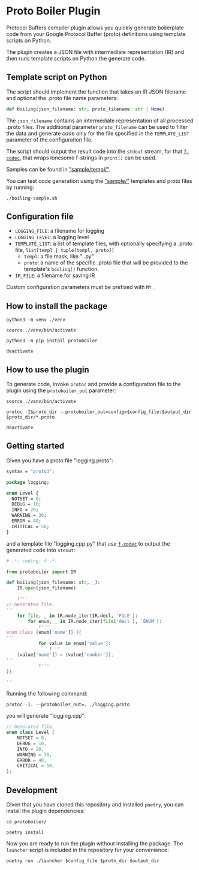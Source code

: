 # Proto Boiler Plugin

Protocol Buffers compiler plugin allows you quickly generate boilerplate code
from your Google Protocol Buffer (proto) definitions using template scripts on
Python.

The plugin creates a JSON file with intermediate representation (IR) and then
runs template scripts on Python the generate code.


## Template script on Python

The script should implement the function that takes an IR JSON filename and
optional the .proto file name parameters:

```python
def boiling(json_filename: str, proto_filename: str | None)
```

The `json_filename` contains an intermediate representation of all processed
.proto files. The additional parameter `proto_filename` can be used to filter
the data and generate code only for the file specified in the `TEMPLATE_LIST`
parameter of the configuration file.

The script should output the result code into the `stdout` stream, for that
[`f-codec`](https://github.com/in4lio/f-codec), that wraps lonesome f-strings
in `print()` can be used.

Samples can be found in ["sample/templ/"](sample/templ/).

You can test code generation using the ["sample/"](sample/) templates and
proto files by running:

```shell
./boiling-sample.sh
```


## Configuration file

- `LOGGING_FILE`: a filename for logging
- `LOGGING_LEVEL`: a logging level
- `TEMPLATE_LIST`: a list of template files, with optionally specifying
  a .proto file, `list[templ | tuple[templ, proto]]`
    - `templ`: a file mask, like "*.*.py"
    - `proto`: a name of the specific .proto file that will be provided to
      the template's `boiling()` function.
- `IR_FILE`: a filename for saving IR

Custom configuration parameters must be prefixed with `MY_`.

## How to install the package

```shell
python3 -m venv ./venv

source ./venv/bin/activate

python3 -m pip install protoboiler

deactivate
```


## How to use the plugin

To generate code, invoke `protoc` and provide a configuration file to the plugin
using the `protoboiler_out` parameter:

```shell
source ./venv/bin/activate

protoc -I$proto_dir --protoboiler_out=config=$config_file:$output_dir $proto_dir/*.proto

deactivate
```


## Getting started

Given you have a proto file "logging.proto":

```protobuf
syntax = "proto3";

package logging;

enum Level {
  NOTSET = 0;
  DEBUG = 10;
  INFO = 20;
  WARNING = 30;
  ERROR = 40;
  CRITICAL = 50;
}
```
and a template file "logging.cpp.py" that use [`f-codec`](https://github.com/in4lio/f-codec)
to output the generated code into `stdout`:

```python
# -*- coding: f -*-

from protoboiler import IR

def boiling(json_filename: str, _):
    IR.open(json_filename)

    f'''
// Generated file.
'''
    for file, _ in IR.node_iter(IR.decl, 'FILE'):
        for enum, _ in IR.node_iter(file['decl'], 'ENUM'):
            f'''
enum class {enum['name']} {{
'''
            for value in enum['value']:
                f'''
    {value['name']} = {value['number']},
'''
            f'''
}};

'''
```

Running the following command:

```shell
protoc -I. --protoboiler_out=. ./logging.proto
```
you will generate "logging.cpp":

```c++
// Generated file.
enum class Level {
    NOTSET = 0,
    DEBUG = 10,
    INFO = 20,
    WARNING = 30,
    ERROR = 40,
    CRITICAL = 50,
};
```


## Development

Given that you have cloned this repository and installed `poetry`, you can
install the plugin dependencies:

```shell
cd protoboiler/

poetry install
```

Now you are ready to run the plugin without installing the package.
The `launcher` script is included in the repository for your convenience:

```shell
poetry run ./launcher $config_file $proto_dir $output_dir
```
